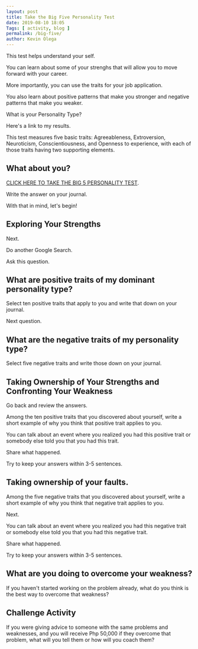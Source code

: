 ```yaml
--- 
layout: post 
title: Take the Big Five Personality Test
date: 2019-08-10 18:05
Tags: [ activity, blog ]
permalink: /big-five/ 
author: Kevin Olega 
--- 
```

This test helps understand your self.

You can learn about some of your strenghs that will allow you to move forward with your career.

More importantly, you can use the traits for your job application.

You also learn about positive patterns that make you stronger and negative patterns that make you weaker.
 
What is your Personality Type?

Here's a link to my results.

This test measures five basic traits: Agreeableness, Extroversion, Neuroticism, Conscientiousness, and Openness to experience, with each of those traits having two supporting elements.

## What about you?

[CLICK HERE TO TAKE THE BIG 5 PERSONALITY TEST](https://www.truity.com/test/big-five-personality-test).

Write the answer on your journal.

With that in mind, let's begin!

## Exploring Your Strengths

Next.

Do another Google Search.

Ask this question.

## What are positive traits of my dominant personality type?

Select ten positive traits that apply to you and write that down on your journal.

Next question.

## What are the negative traits of my personality type?

Select five negative traits and write those down on your journal.

## Taking Ownership of Your Strengths and Confronting Your Weakness

Go back and review the answers.

Among the ten positive traits that you discovered about yourself, write a short example of why you think that positive trait applies to you.

You can talk about an event where you realized you had this positive trait or somebody else told you that you had this trait. 

Share what happened.

Try to keep your answers within 3-5 sentences.

## Taking ownership of your faults.

Among the five negative traits that you discovered about yourself, write a short example of why you think that negative trait applies to you.

Next.

You can talk about an event where you realized you had this negative trait or somebody else told you that you had this negative trait. 

Share what happened.

Try to keep your answers within 3-5 sentences.

## What are you doing to overcome your weakness?

If you haven't started working on the problem already, what do you think is the best way to overcome that weakness?

## Challenge Activity

If you were giving advice to someone with the same problems and weaknesses, and you will receive Php 50,000 if they overcome that problem, what will you tell them or how will you coach them?